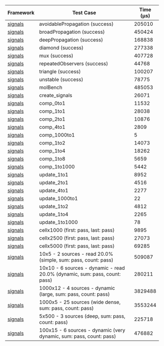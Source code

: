 | Framework | Test Case | Time (μs) |
| --- | --- | --- |
| [signals](https://github.com/rodydavis/signals.dart) | avoidablePropagation (success) | 205010 |
| [signals](https://github.com/rodydavis/signals.dart) | broadPropagation (success) | 450424 |
| [signals](https://github.com/rodydavis/signals.dart) | deepPropagation (success) | 168838 |
| [signals](https://github.com/rodydavis/signals.dart) | diamond (success) | 277338 |
| [signals](https://github.com/rodydavis/signals.dart) | mux (success) | 407728 |
| [signals](https://github.com/rodydavis/signals.dart) | repeatedObservers (success) | 44768 |
| [signals](https://github.com/rodydavis/signals.dart) | triangle (success) | 100207 |
| [signals](https://github.com/rodydavis/signals.dart) | unstable (success) | 78775 |
| [signals](https://github.com/rodydavis/signals.dart) | molBench | 485053 |
| [signals](https://github.com/rodydavis/signals.dart) | create_signals | 26071 |
| [signals](https://github.com/rodydavis/signals.dart) | comp_0to1 | 11532 |
| [signals](https://github.com/rodydavis/signals.dart) | comp_1to1 | 28038 |
| [signals](https://github.com/rodydavis/signals.dart) | comp_2to1 | 10876 |
| [signals](https://github.com/rodydavis/signals.dart) | comp_4to1 | 2809 |
| [signals](https://github.com/rodydavis/signals.dart) | comp_1000to1 | 5 |
| [signals](https://github.com/rodydavis/signals.dart) | comp_1to2 | 14073 |
| [signals](https://github.com/rodydavis/signals.dart) | comp_1to4 | 18262 |
| [signals](https://github.com/rodydavis/signals.dart) | comp_1to8 | 5659 |
| [signals](https://github.com/rodydavis/signals.dart) | comp_1to1000 | 5442 |
| [signals](https://github.com/rodydavis/signals.dart) | update_1to1 | 8952 |
| [signals](https://github.com/rodydavis/signals.dart) | update_2to1 | 4516 |
| [signals](https://github.com/rodydavis/signals.dart) | update_4to1 | 2277 |
| [signals](https://github.com/rodydavis/signals.dart) | update_1000to1 | 22 |
| [signals](https://github.com/rodydavis/signals.dart) | update_1to2 | 4812 |
| [signals](https://github.com/rodydavis/signals.dart) | update_1to4 | 2265 |
| [signals](https://github.com/rodydavis/signals.dart) | update_1to1000 | 78 |
| [signals](https://github.com/rodydavis/signals.dart) | cellx1000 (first: pass, last: pass) | 9895 |
| [signals](https://github.com/rodydavis/signals.dart) | cellx2500 (first: pass, last: pass) | 27073 |
| [signals](https://github.com/rodydavis/signals.dart) | cellx5000 (first: pass, last: pass) | 69285 |
| [signals](https://github.com/rodydavis/signals.dart) | 10x5 - 2 sources - read 20.0% (simple, sum: pass, count: pass) | 509087 |
| [signals](https://github.com/rodydavis/signals.dart) | 10x10 - 6 sources - dynamic - read 20.0% (dynamic, sum: pass, count: pass) | 280211 |
| [signals](https://github.com/rodydavis/signals.dart) | 1000x12 - 4 sources - dynamic (large, sum: pass, count: pass) | 3829488 |
| [signals](https://github.com/rodydavis/signals.dart) | 1000x5 - 25 sources (wide dense, sum: pass, count: pass) | 3553244 |
| [signals](https://github.com/rodydavis/signals.dart) | 5x500 - 3 sources (deep, sum: pass, count: pass) | 225718 |
| [signals](https://github.com/rodydavis/signals.dart) | 100x15 - 6 sources - dynamic (very dynamic, sum: pass, count: pass) | 476882 |
